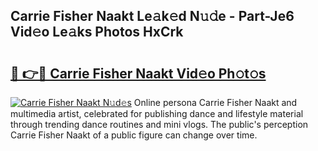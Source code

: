 ## Carrie Fisher Naakt Le𝚊k𝚎d N𝚞𝚍e - Part-Je6 Vid𝚎o Le𝚊ks Photos HxCrk

# <h2><a href="http://fb7piqd.evod.top/?m=Carrie+Fisher+Naakt">🔗 👉🔴 Carrie Fisher Naakt Vid𝚎o Ph𝚘t𝚘s</a></h2>

[![Carrie Fisher Naakt N𝚞d𝚎s](https://i.imgur.com/8V9OHl7.gif)](http://fb7piqd.evod.top/?m=Carrie+Fisher+Naakt)
Online persona Carrie Fisher Naakt and multimedia artist, celebrated for publishing dance and lifestyle material through trending dance routines and mini vlogs. The public's perception Carrie Fisher Naakt of a public figure can change over time. 
